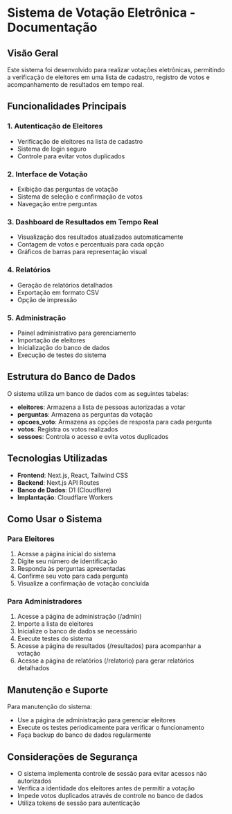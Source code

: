# Sistema de Votação Eletrônica - Documentação

## Visão Geral
Este sistema foi desenvolvido para realizar votações eletrônicas, permitindo a verificação de eleitores em uma lista de cadastro, registro de votos e acompanhamento de resultados em tempo real.

## Funcionalidades Principais

### 1. Autenticação de Eleitores
- Verificação de eleitores na lista de cadastro
- Sistema de login seguro
- Controle para evitar votos duplicados

### 2. Interface de Votação
- Exibição das perguntas de votação
- Sistema de seleção e confirmação de votos
- Navegação entre perguntas

### 3. Dashboard de Resultados em Tempo Real
- Visualização dos resultados atualizados automaticamente
- Contagem de votos e percentuais para cada opção
- Gráficos de barras para representação visual

### 4. Relatórios
- Geração de relatórios detalhados
- Exportação em formato CSV
- Opção de impressão

### 5. Administração
- Painel administrativo para gerenciamento
- Importação de eleitores
- Inicialização do banco de dados
- Execução de testes do sistema

## Estrutura do Banco de Dados
O sistema utiliza um banco de dados com as seguintes tabelas:
- **eleitores**: Armazena a lista de pessoas autorizadas a votar
- **perguntas**: Armazena as perguntas da votação
- **opcoes_voto**: Armazena as opções de resposta para cada pergunta
- **votos**: Registra os votos realizados
- **sessoes**: Controla o acesso e evita votos duplicados

## Tecnologias Utilizadas
- **Frontend**: Next.js, React, Tailwind CSS
- **Backend**: Next.js API Routes
- **Banco de Dados**: D1 (Cloudflare)
- **Implantação**: Cloudflare Workers

## Como Usar o Sistema

### Para Eleitores
1. Acesse a página inicial do sistema
2. Digite seu número de identificação
3. Responda às perguntas apresentadas
4. Confirme seu voto para cada pergunta
5. Visualize a confirmação de votação concluída

### Para Administradores
1. Acesse a página de administração (/admin)
2. Importe a lista de eleitores
3. Inicialize o banco de dados se necessário
4. Execute testes do sistema
5. Acesse a página de resultados (/resultados) para acompanhar a votação
6. Acesse a página de relatórios (/relatorio) para gerar relatórios detalhados

## Manutenção e Suporte
Para manutenção do sistema:
- Use a página de administração para gerenciar eleitores
- Execute os testes periodicamente para verificar o funcionamento
- Faça backup do banco de dados regularmente

## Considerações de Segurança
- O sistema implementa controle de sessão para evitar acessos não autorizados
- Verifica a identidade dos eleitores antes de permitir a votação
- Impede votos duplicados através de controle no banco de dados
- Utiliza tokens de sessão para autenticação
